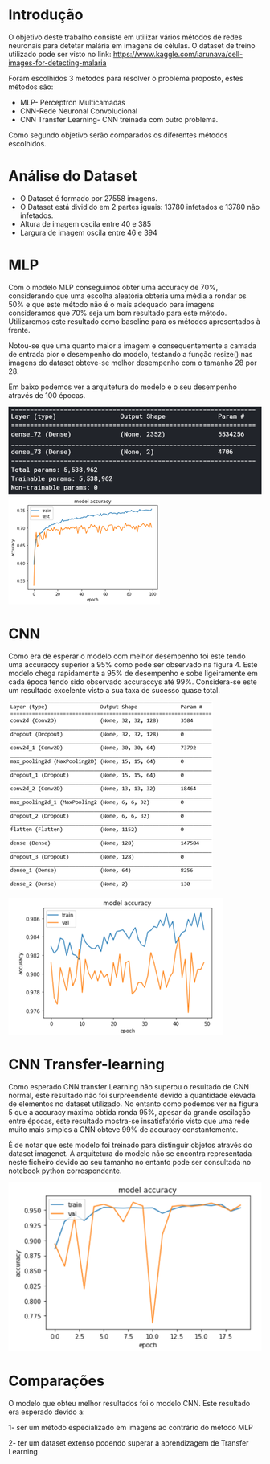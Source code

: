 # Introdução
O objetivo deste trabalho consiste em utilizar vários métodos de redes neuronais para detetar malária em imagens de células. 
O dataset de treino utilizado pode ser visto no link: https://www.kaggle.com/iarunava/cell-images-for-detecting-malaria

Foram escolhidos 3 métodos para resolver o problema proposto, estes métodos são:
-	MLP- Perceptron Multicamadas
-	CNN-Rede Neuronal Convolucional
-	CNN Transfer Learning- CNN treinada com outro problema.

Como segundo objetivo serão comparados os diferentes métodos escolhidos.

# Análise do Dataset
- O Dataset é formado por 27558 imagens.
- O Dataset está dividido em 2 partes iguais: 13780 infetados e 13780 não infetados.
- Altura  de imagem oscila entre 40 e 385
- Largura de imagem oscila entre 46 e 394


# MLP
Com o modelo MLP conseguimos obter uma accuracy de 70%, considerando que uma escolha aleatória obteria uma média a rondar os 50% 
e que este método não é o mais adequado para imagens consideramos que 70% seja um bom resultado para este método. Utilizaremos este resultado como baseline para os métodos apresentados à frente.

Notou-se que uma quanto maior a imagem e consequentemente a camada de entrada pior o desempenho do modelo,
testando a função resize() nas imagens do dataset obteve-se melhor desempenho com o tamanho 28 por 28.

Em baixo podemos ver a arquitetura do modelo e o seu desempenho através de 100 épocas.

![Image description](https://github.com/nunoafonsogon/AA2/blob/master/images/mlp_arq.png)
![Image description](https://github.com/nunoafonsogon/AA2/blob/master/images/mlp_acc.png)


# CNN
Como era de esperar o modelo com melhor desempenho foi este tendo uma accuraccy superior a 95% como pode ser observado na figura 4.
Este modelo chega rapidamente a 95% de desempenho e sobe ligeiramente em cada época tendo sido observado accuraccys até 99%.
Considera-se este um resultado excelente visto a sua taxa de sucesso quase total.

![Image description](https://github.com/nunoafonsogon/AA2/blob/master/images/CNN_arq.png)


![Image description](https://github.com/nunoafonsogon/AA2/blob/master/images/CNN_acc.png)

# CNN Transfer-learning

Como esperado CNN transfer Learning não superou o resultado de CNN normal, 
este resultado não foi surpreendente devido à quantidade elevada de elementos no dataset utilizado. 
No entanto como podemos ver na figura 5 que a accuracy máxima obtida ronda 95%, apesar da grande oscilação entre épocas, este resultado mostra-se insatisfatório visto que uma rede muito mais simples a CNN obteve 99% de accuracy constantemente.

É de notar que este modelo foi treinado para distinguir objetos através do dataset imagenet. 
A arquitetura do modelo não se encontra representada neste ficheiro devido ao seu tamanho no entanto pode ser consultada no notebook python correspondente.

![Image description](https://github.com/nunoafonsogon/AA2/blob/master/images/CNN_TL_acc.png)

# Comparações
O modelo que obteu melhor resultados foi o modelo CNN. Este resultado era esperado devido a:

1- ser um método especializado em imagens ao contrário do método MLP

2- ter um dataset extenso podendo superar a aprendizagem de Transfer Learning








